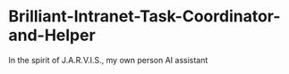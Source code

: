 # Brilliant-Intranet-Task-Coordinator-and-Helper
In the spirit of J.A.R.V.I.S., my own person AI assistant
